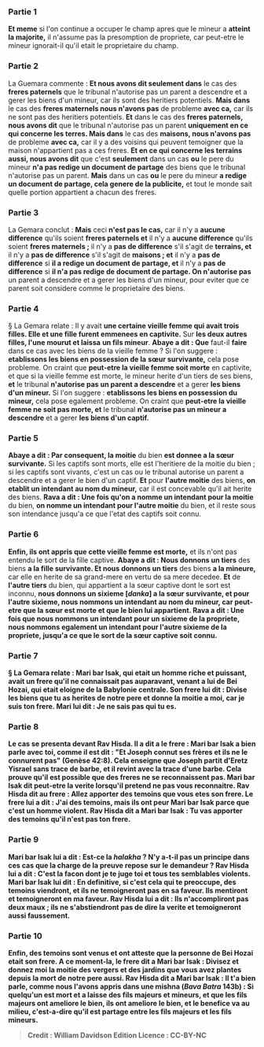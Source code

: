 
### Partie 1
<b>Et meme</b> si l'on continue a occuper le champ apres que le mineur a <b>atteint la majorite,</b> il n'assume pas la presomption de propriete, car peut-etre le mineur ignorait-il qu'il etait le proprietaire du champ.

### Partie 2
La Guemara commente : <b>Et nous avons dit seulement dans</b> le cas des <b>freres paternels</b> que le tribunal n'autorise pas un parent a descendre et a gerer les biens d'un mineur, car ils sont des heritiers potentiels. <b>Mais dans</b> le cas des <b>freres maternels nous n'avons pas</b> de probleme <b>avec ca,</b> car ils ne sont pas des heritiers potentiels. <b>Et</b> dans le cas des <b>freres paternels, nous avons dit</b> que le tribunal n'autorise pas un parent <b>uniquement en ce qui concerne les terres. Mais dans</b> le cas des <b>maisons, nous n'avons pas</b> de probleme <b>avec ca,</b> car il y a des voisins qui peuvent temoigner que la maison n'appartient pas a ces freres. <b>Et en ce qui concerne les terrains aussi, nous avons dit</b> que c'est <b>seulement</b> dans un cas <b>ou</b> le pere du mineur <b>n'a pas redige un document de partage</b> des biens que le tribunal n'autorise pas un parent. <b>Mais</b> dans un cas <b>ou</b> le pere du mineur <b>a redige un document de partage, cela genere de la publicite,</b> et tout le monde sait quelle portion appartient a chacun des freres.

### Partie 3
La Gemara conclut : <b>Mais</b> ceci <b>n'est pas le cas,</b> car il n'y a <b>aucune difference</b> qu'ils soient <b>freres paternels et</b> il n'y a <b>aucune difference</b> qu'ils soient <b>freres maternels ; </b> il n'y a <b>pas de difference</b> s'il s'agit de <b>terrains, et</b> il n'y a <b>pas de difference</b> s'il s'agit de <b>maisons ; et</b> il n'y a <b>pas de difference</b> si <b>il a redige un document de partage, et</b> il n'y a <b>pas de difference</b> si <b>il n'a pas redige de document de partage. On n'autorise pas</b> un parent a descendre et a gerer les biens d'un mineur, pour eviter que ce parent soit considere comme le proprietaire des biens.

### Partie 4
§ La Gemara relate : Il y avait <b>une certaine vieille femme qui avait trois filles. Elle et une fille furent emmenees en captivite.</b> Sur <b>les deux autres filles, l'une mourut et laissa</b> <b>un fils mineur</b>. <b>Abaye a dit : Que</b> faut-il <b>faire</b> dans ce cas avec les biens de la vieille femme ? Si l'on suggere : <b>etablissons les biens en possession de la</b> <b>sœur survivante,</b> cela pose probleme. On craint que <b>peut-etre la vieille femme soit morte</b> en captivite, et que si la vieille femme est morte, le mineur herite d'un tiers de ses biens, <b>et</b> le tribunal <b>n'autorise pas un parent a descendre</b> et a gerer <b>les biens d'un mineur.</b> Si l'on suggere : <b>etablissons les biens en possession du mineur,</b> cela pose egalement probleme. On craint que <b>peut-etre la vieille femme ne soit pas morte, et</b> le tribunal <b>n'autorise pas un mineur a descendre</b> et a gerer <b>les biens d'un captif.</b>

### Partie 5
<b>Abaye a dit : Par consequent, la moitie</b> du bien <b>est donnee a la <b>sœur</b> survivante.</b> Si les captifs sont morts, elle est l'heritiere de la moitie du bien ; si les captifs sont vivants, c'est un cas ou le tribunal autorise un parent a descendre et a gerer le bien d'un captif. <b>Et</b> pour <b>l'autre moitie</b> des biens, <b>on etablit un intendant au nom du mineur,</b> car il est concevable qu'il ait herite des biens. <b>Rava a dit : Une fois qu'on a nomme un intendant pour la moitie</b> du bien, <b>on nomme un intendant pour l'autre moitie</b> du bien, et il reste sous son intendance jusqu'a ce que l'etat des captifs soit connu.

### Partie 6
<b>Enfin, ils ont appris que cette vieille femme est morte,</b> et ils n'ont pas entendu le sort de la fille captive. <b>Abaye a dit : Nous donnons un tiers</b> des biens <b>a la <b>fille survivante</b>. Et nous donnons un tiers</b> des biens <b>a la mineure,</b> car elle en herite de sa grand-mere en vertu de sa mere decedee. <b>Et</b> de <b>l'autre tiers</b> du bien, qui appartient a la sœur captive dont le sort est inconnu, <b>nous donnons un sixieme [<i>danka</i>] a la <b>sœur survivante, et</b> pour <b>l'autre sixieme, nous nommons un intendant au nom du mineur,</b> car peut-etre que la sœur est morte et que le bien lui appartient. <b>Rava a dit : Une fois que nous nommons un intendant pour un sixieme</b> de la propriete, <b>nous nommons egalement un intendant pour l'autre sixieme</b> de la propriete, jusqu'a ce que le sort de la sœur captive soit connu.

### Partie 7
§ La Gemara relate : <b>Mari bar Isak,</b> qui etait un homme riche et puissant, avait <b>un frere</b> qu'il ne connaissait pas auparavant, <b>venant a lui de Bei Hozai,</b> qui etait eloigne de la Babylonie centrale. Son frere <b>lui dit : Divise</b> les biens que tu as herites de notre pere et donne la moitie <b>a moi,</b> car je suis ton frere. Mari <b>lui dit : Je ne sais pas</b> qui <b>tu es</b>.

### Partie 8
Le cas <b>se presenta devant Rav Hisda. Il a dit a</b> le frere : Mari bar Isak <b>a bien parle avec toi, comme il est dit : "Et Joseph connut ses frères et ils ne le connurent pas"</b> (Genèse 42:8). Cela <b>enseigne que</b> Joseph <b>partit</b> d'Eretz Yisrael <b>sans trace de barbe, et il revint avec la trace d'une barbe.</b> Cela prouve qu'il est possible que des freres ne se reconnaissent pas. Mari bar Isak dit peut-etre la verite lorsqu'il pretend ne pas vous reconnaitre. Rav Hisda <b>dit au</b> frere : <b>Allez apporter des temoins que vous etes son frere.</b> Le frere <b>lui a dit : J'ai des temoins, mais ils ont peur</b> Mari bar Isak <b>parce que c'est un homme violent.</b> Rav Hisda <b>dit a</b> Mari bar Isak : <b>Tu vas apporter des temoins qu'il n'est pas ton frere.</b>

### Partie 9
Mari bar Isak <b>lui a dit : Est-ce la <i>halakha</i> ? </b> N'y a-t-il pas un principe dans ces cas que <b>la charge de la preuve repose sur le demandeur ?</b> Rav Hisda <b>lui a dit : C'est</b> la facon dont <b>je te juge toi et tous tes semblables violents</b>. Mari bar Isak <b>lui dit : En definitive,</b> si c'est cela qui te preoccupe, <b>des temoins viendront, et ils ne temoigneront pas</b> en sa faveur. Ils mentiront et temoigneront en ma faveur. Rav Hisda <b>lui a dit : Ils n'accompliront pas deux</b> maux ; ils ne s'abstiendront pas de dire la verite et temoigneront aussi faussement.

### Partie 10
<b>Enfin, des temoins sont venus</b> et ont atteste <b>que</b> la personne de Bei Hozai <b>etait son frere.</b> A ce moment-la, le frere <b>dit a</b> Mari bar Isak : <b>Divisez</b> et donnez <b>moi</b> la moitie <b>des vergers et des jardins que vous avez plantes</b> depuis la mort de notre pere <b>aussi. </b> Rav Hisda <b>dit a</b> Mari bar Isak : <b>Il t'a bien parle, comme nous l'avons appris</b> dans une mishna (<i>Bava Batra</i> 143b) : Si quelqu'un est mort et a <b>laisse des fils majeurs et mineurs, et que les fils majeurs</b> ont <b>ameliore le bien, ils ont ameliore</b> le bien, et le benefice va <b>au milieu,</b> c'est-a-dire qu'il est partage entre les fils majeurs et les fils mineurs.

>Credit : William Davidson Edition
>Licence : CC-BY-NC